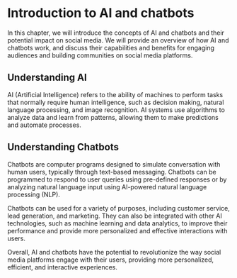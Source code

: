 Introduction to AI and chatbots
=======================================================================================

In this chapter, we will introduce the concepts of AI and chatbots and their potential impact on social media. We will provide an overview of how AI and chatbots work, and discuss their capabilities and benefits for engaging audiences and building communities on social media platforms.

Understanding AI
----------------

AI (Artificial Intelligence) refers to the ability of machines to perform tasks that normally require human intelligence, such as decision making, natural language processing, and image recognition. AI systems use algorithms to analyze data and learn from patterns, allowing them to make predictions and automate processes.

Understanding Chatbots
----------------------

Chatbots are computer programs designed to simulate conversation with human users, typically through text-based messaging. Chatbots can be programmed to respond to user queries using pre-defined responses or by analyzing natural language input using AI-powered natural language processing (NLP).

Chatbots can be used for a variety of purposes, including customer service, lead generation, and marketing. They can also be integrated with other AI technologies, such as machine learning and data analytics, to improve their performance and provide more personalized and effective interactions with users.

Overall, AI and chatbots have the potential to revolutionize the way social media platforms engage with their users, providing more personalized, efficient, and interactive experiences.
